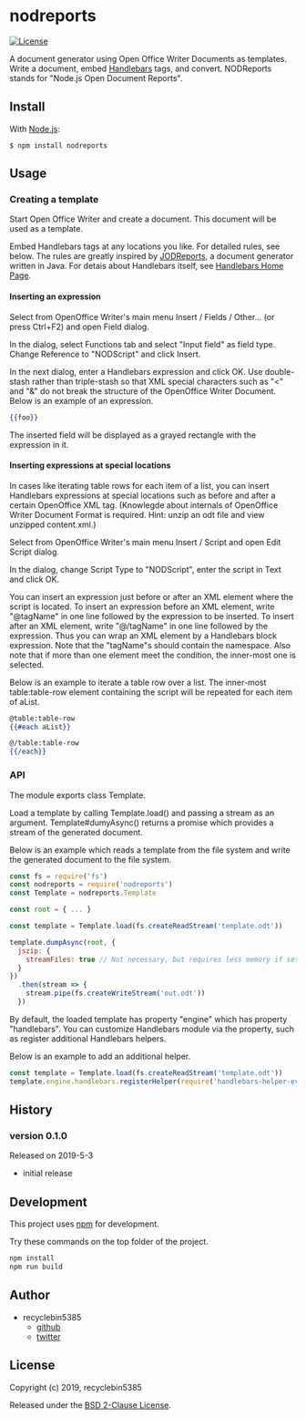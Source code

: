 # nodreports

[![License](https://img.shields.io/badge/License-BSD%202--Clause-blue.svg)](https://opensource.org/licenses/BSD-2-Clause)

A document generator using Open Office Writer Documents as templates.
Write a document, embed [Handlebars](https://handlebarsjs.com/) tags, and convert.
NODReports stands for "Node.js Open Document Reports".

## Install

With [Node.js](http://nodejs.org):

    $ npm install nodreports

## Usage

### Creating a template

Start Open Office Writer and create a document.
This document will be used as a template.

Embed Handlebars tags at any locations you like.
For detailed rules, see below.
The rules are greatly inspired by [JODReports](http://jodreports.sourceforge.net), a document generator written in Java.
For detais about Handlebars itself, see [Handlebars Home Page](https://handlebarsjs.com/).

#### Inserting an expression

Select from OpenOffice Writer's main menu Insert / Fields / Other... (or press Ctrl+F2) and open Field dialog.

In the dialog, select Functions tab and select "Input field" as field type.
Change Reference to "NODScript" and click Insert.

In the next dialog, enter a Handlebars expression and click OK.
Use double-stash rather than triple-stash so that XML special characters such as "<" and "&" do not break the structure of the OpenOffice Writer Document.
Below is an example of an expression.

```handlebars
{{foo}}
```

The inserted field will be displayed as a grayed rectangle with the expression in it.

#### Inserting expressions at special locations

In cases like iterating table rows for each item of a list, you can insert Handlebars expressions at special locations such as before and after a certain OpenOffice XML tag.
(Knowlegde about internals of OpenOffice Writer Document Format is required. Hint: unzip an odt file and view unzipped content.xml.)

Select from OpenOffice Writer's main menu Insert / Script and open Edit Script dialog.

In the dialog, change Script Type to "NODScript", enter the script in Text and click OK.

You can insert an expression just before or after an XML element where the script is located.
To insert an expression before an XML element, write "@tagName" in one line followed by the expression to be inserted.
To insert after an XML element, write "@/tagName" in one line followed by the expression.
Thus you can wrap an XML element by a Handlebars block expression.
Note that the "tagName"s should contain the namespace.
Also note that if more than one element meet the condition, the inner-most one is selected.

Below is an example to iterate a table row over a list.
The inner-most table:table-row element containing the script will be repeated for each item of aList.

```handlebars
@table:table-row
{{#each aList}}

@/table:table-row
{{/each}}
```

### API

The module exports class Template.

Load a template by calling Template.load() and passing a stream as an argument.
Template#dumyAsync() returns a promise which provides a stream of the generated document.

Below is an example which reads a template from the file system and write the generated document to the file system.

```js
const fs = require('fs')
const nodreports = require('nodreports')
const Template = nodreports.Template

const root = { ... }

const template = Template.load(fs.createReadStream('template.odt'))

template.dumpAsync(root, {
  jszip: {
    streamFiles: true // Not necessary, but requires less memory if set to true
  }
})
  .then(stream => {
    stream.pipe(fs.createWriteStream('out.odt'))
  })
```

By default, the loaded template has property "engine" which has property "handlebars".
You can customize Handlebars module via the property, such as register additional Handlebars helpers.

Below is an example to add an additional helper.

```js
const template = Template.load(fs.createReadStream('template.odt'))
template.engine.handlebars.registerHelper(require('handlebars-helper-eval-js')())
```

## History

### version 0.1.0

Released on 2019-5-3

 -  initial release

## Development

This project uses [npm](https://www.npmjs.com/) for development.

Try these commands on the top folder of the project.

```sh
npm install
npm run build
```

## Author

 -  recyclebin5385
     - [github](https://github.com/recyclebin5385)
     - [twitter](https://twitter.com/recyclebin5385)

## License

Copyright (c) 2019, recyclebin5385

Released under the [BSD 2-Clause License](LICENSE.txt).

